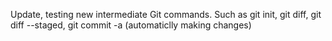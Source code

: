 Update, testing new intermediate Git commands. Such as git init, git diff, git diff --staged, git commit -a (automaticlly making changes)  
